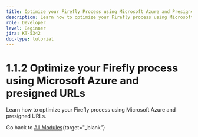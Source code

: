 ```yaml
---
title: Optimize your Firefly Process using Microsoft Azure and Presigned URLs
description: Learn how to optimize your Firefly process using Microsoft Azure and presigned URLs
role: Developer
level: Beginner
jira: KT-5342
doc-type: tutorial
---
```

# 1.1.2 Optimize your Firefly process using Microsoft Azure and presigned URLs

Learn how to optimize your Firefly process using Microsoft Azure and presigned URLs.

Go back to [All Modules](./../../../overview.md){target="_blank"}
